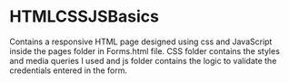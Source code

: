 # HTMLCSSJSBasics
Contains a responsive HTML page designed using css and JavaScript inside the pages folder in Forms.html file. CSS folder contains the styles and media queries I used and js folder contains the logic to validate the credentials entered in the form.

